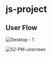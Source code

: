 # js-project
## User Flow 

![Desktop - 1](https://user-images.githubusercontent.com/78925756/221297197-bde1651e-9886-418d-8733-c7095ea7afea.png)


![52-PM-unscreen](https://user-images.githubusercontent.com/95037451/222831367-5b912a42-b5ce-44fd-9fdc-c8b38ae75699.gif)
